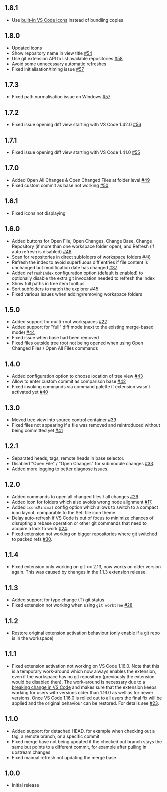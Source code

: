 ## 1.8.1

* Use [built-in VS Code icons](https://github.com/microsoft/vscode-codicons) instead of bundling copies

## 1.8.0

* Updated icons
* Show repository name in view title [#54](https://github.com/letmaik/vscode-git-tree-compare/issues/54)
* Use git extension API to list available repositories [#58](https://github.com/letmaik/vscode-git-tree-compare/issues/58)
* Avoid some unnecessary automatic refreshes
* Fixed initialisation/timing issue [#57](https://github.com/letmaik/vscode-git-tree-compare/issues/57)

## 1.7.3

* Fixed path normalisation issue on Windows [#57](https://github.com/letmaik/vscode-git-tree-compare/issues/57)

## 1.7.2

* Fixed issue opening diff view starting with VS Code 1.42.0 [#56](https://github.com/letmaik/vscode-git-tree-compare/issues/56)

## 1.7.1

* Fixed issue opening diff view starting with VS Code 1.41.0 [#55](https://github.com/letmaik/vscode-git-tree-compare/issues/55)

## 1.7.0

* Added Open All Changes & Open Changed Files at folder level [#49](https://github.com/letmaik/vscode-git-tree-compare/issues/49)
* Fixed custom commit as base not working [#50](https://github.com/letmaik/vscode-git-tree-compare/issues/50)

## 1.6.1

* Fixed icons not displaying

## 1.6.0

* Added buttons for Open File, Open Changes, Change Base, Change Repository (if more than one workspace folder open), and Refresh (if auto refresh is disabled) [#46](https://github.com/letmaik/vscode-git-tree-compare/issues/46)
* Scan for repositories in direct subfolders of workspace folders [#48](https://github.com/letmaik/vscode-git-tree-compare/issues/48)
* Refresh the index to avoid superfluous diff entries if file content is unchanged but modification date has changed [#37](https://github.com/letmaik/vscode-git-tree-compare/issues/37)
* Added `refreshIndex` configuration option (default is enabled) to optionally disable the extra git invocation needed to refresh the index
* Show full paths in tree item tooltips
* Sort subfolders to match the explorer [#45](https://github.com/letmaik/vscode-git-tree-compare/issues/45)
* Fixed various issues when adding/removing workspace folders

## 1.5.0

* Added support for multi-root workspaces [#22](https://github.com/letmaik/vscode-git-tree-compare/issues/22)
* Added support for "full" diff mode (next to the existing merge-based mode) [#44](https://github.com/letmaik/vscode-git-tree-compare/issues/44)
* Fixed issue when base had been removed
* Fixed files outside tree root not being opened when using Open Changed Files / Open All Files commands

## 1.4.0

* Added configuration option to choose location of tree view [#43](https://github.com/letmaik/vscode-git-tree-compare/issues/43)
* Allow to enter custom commit as comparison base [#42](https://github.com/letmaik/vscode-git-tree-compare/issues/42)
* Fixed invoking commands via command palette if extension wasn't activated yet [#40](https://github.com/letmaik/vscode-git-tree-compare/issues/40)

## 1.3.0

* Moved tree view into source control container [#39](https://github.com/letmaik/vscode-git-tree-compare/issues/39)
* Fixed files not appearing if a file was removed and reintroduced without being committed yet [#41](https://github.com/letmaik/vscode-git-tree-compare/issues/41)

## 1.2.1

* Separated heads, tags, remote heads in base selector.
* Disabled "Open File" / "Open Changes" for submodule changes [#33](https://github.com/letmaik/vscode-git-tree-compare/issues/33).
* Added more logging to better diagnose issues.

## 1.2.0

* Added commands to open all changed files / all changes [#29](https://github.com/letmaik/vscode-git-tree-compare/issues/29).
* Added icon for folders which also avoids wrong node alignment [#17](https://github.com/letmaik/vscode-git-tree-compare/issues/17).
* Added `iconsMinimal` config option which allows to switch to a compact icon layout, comparable to the Seti file icon theme.
* Delay auto-refresh if VS Code is out of focus to minimize chances of disrupting a rebase operation or other git commands that need to acquire a lock to work [#24](https://github.com/letmaik/vscode-git-tree-compare/issues/24).
* Fixed extension not working on bigger repositories where git switched to packed refs [#30](https://github.com/letmaik/vscode-git-tree-compare/issues/30).

## 1.1.4

* Fixed extension only working on git >= 2.13, now works on older version again.
  This was caused by changes in the 1.1.3 extension release.

## 1.1.3

* Added support for type change (T) git status
* Fixed extension not working when using `git worktree` [#28](https://github.com/letmaik/vscode-git-tree-compare/issues/28)

## 1.1.2

* Restore original extension activation behaviour (only enable if a git repo is in the workspace)

## 1.1.1

* Fixed extension activation not working on VS Code 1.16.0.
Note that this is a temporary work-around which now always enables the extension, even if the workspace has no git repository (previously the extension would be disabled then). The work-around is necessary due to a [breaking change in VS Code](https://github.com/Microsoft/vscode/issues/33618) and makes sure that the extension keeps working for users with versions older than 1.16.0 as well as for newer versions.
Once VS Code 1.16.0 is rolled out to all users the final fix will be applied and the original behaviour can be restored. 
For details see [#23](https://github.com/letmaik/vscode-git-tree-compare/issues/23).

## 1.1.0

* Added support for detached HEAD, for example when checking out a tag, a remote branch, or a specific commit
* Fixed merge base not being updated if the checked out branch stays the same but points to a different commit, for example after pulling in upstream changes
* Fixed manual refresh not updating the merge base

## 1.0.0

* Initial release